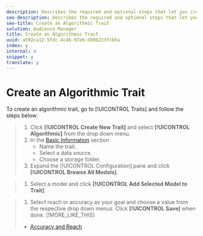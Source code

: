 ```yaml
---
description: Describes the required and optional steps that let you create an algorithmic trait.
seo-description: Describes the required and optional steps that let you create an algorithmic trait.
seo-title: Create an Algorithmic Trait
solution: Audience Manager
title: Create an Algorithmic Trait
uuid: a592ca12-5fdc-4c46-97e6-db06223fcb5a
index: y
internal: n
snippet: y
translate: y
---
```


# Create an Algorithmic Trait

To create an algorithmic trait, go to [!UICONTROL  Traits] and follow the steps below: 

>1. Click **[!UICONTROL  Create New Trait]** and select **[!UICONTROL  Algorithmic]** from the drop down menu.
>1. In the [ Basic Information](../../../../../c_features/c_tb_overview/c_tb_main/c_trait_create/c_tb_basics.md#concept_D80233EF56764376B0F4C4FF882BAD2E) section
>    * Name the trait.
>    * Select a data source.
>    * Choose a storage folder.
>1. Expand the [!UICONTROL  Configuration] pane and click **[!UICONTROL  Browse All Models]**.

>1. Select a model and click **[!UICONTROL  Add Selected Model to Trait]**.

>1. Select reach or accuracy as your goal and choose a value from the respective drop down menus. Click **[!UICONTROL  Save]** when done.
>[!MORE_LIKE_THIS]
>
>* [ Accuracy and Reach ](c_accuracy_reach.md#concept_60F696940483424CA4E8EEDD63F46358)
